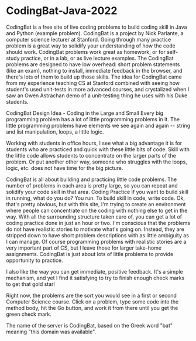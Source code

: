 # CodingBat-Java-2022
CodingBat is a free site of live coding problems to build coding skill in Java and Python (example problem). CodingBat is a project by Nick Parlante, a computer science lecturer at Stanford.
Going through many practice problem is a great way to solidify your understanding of how the code should work. CodingBat problems work great as homework, or for self-study practice, or in a lab, or as live lecture examples. The CodingBat problems are designed to have low overhead: short problem statements (like an exam), nothing to install, immediate feedback in the browser, and there's lots of them to build up those skills. The idea for CodingBat came from my experience teaching CS at Stanford combined with seeing how student's used unit-tests in more advanced courses, and crystalized when I saw an Owen Astrachan demo of a unit-testing thing he uses with his Duke students.

CodingBat Design Idea - Coding in the Large and Small
Every big programming problem has a lot of little programming problems in it. The little programming problems have elements we see again and again -- string and list manipulation, loops, a little logic.

Working with students in office hours, I see what a big advantage it is for students who are practiced and quick with these little bits of code. Skill with the little code allows students to concentrate on the larger parts of the problem. Or put another other way, someone who struggles with the loops, logic, etc. does not have time for the big picture.

CodingBat is all about building and practicing little code problems. The number of problems in each area is pretty large, so you can repeat and solidify your code skill in that area.
Coding Practice
If you want to build skill in running, what do you do? You run. To build skill in code, write code. Ok, that's pretty obvious, but with this site, I'm trying to create an environment where people can concentrate on the coding with nothing else to get in the way. With all the surrounding structure taken care of, you can get a lot of coding practice done in just an hour or two. I'm conscious that the problems do not have realistic stories to motivate what's going on. Instead, they are stripped down to have short problem descriptions with as little ambiguity as I can manage. Of course programming problems with realistic stories are a very important part of CS, but I leave those for larger take-home assignments. CodingBat is just about lots of little problems to provide opportunity to practice.

I also like the way you can get immediate, positive feedback. It's a simple mechanism, and yet I find it satisfying to try to finish enough check marks to get that gold star!

Right now, the problems are the sort you would see in a first or second Computer Science course. Click on a problem, type some code into the method body, hit the Go button, and work it from there until you get the green check mark.

The name of the server is CodingBat, based on the Greek word "bat" meaning "this domain was available".
